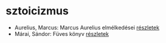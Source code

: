 # sztoicizmus

- Aurelius, Marcus: Marcus Aurelius elmélkedései [részletek](../_details/Aurelius%2C%20Marcus.md#id_856)
- Márai, Sándor: Füves könyv [részletek](../_details/M%C3%A1rai%2C%20S%C3%A1ndor.md#id_1419)